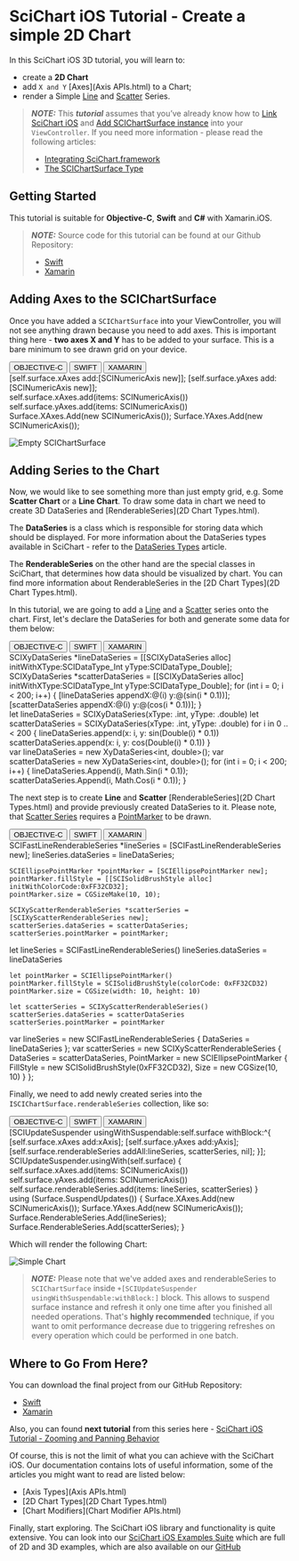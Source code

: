 # SciChart iOS Tutorial - Create a simple 2D Chart
In this SciChart iOS 3D tutorial, you will learn to:
- create a **2D Chart**
- add `X and Y` [Axes](Axis APIs.html) to a Chart;
- render a Simple [Line](2d-chart-types---line-series.html) and [Scatter](2d-chart-types---scatter-series.html) Series.

> **_NOTE:_** This ***tutorial*** assumes that you’ve already know how to [Link SciChart iOS](integrating-scichart-framework.html) and [Add SCIChartSurface instance](creating-your-first-scichart-ios-app.html#adding-axes-to-the-scichartsurface) into your `ViewController`. If you need more information - please read the following articles:
>
> - [Integrating SciChart.framework](integrating-scichart-libraries.html)
> - [The SCIChartSurface Type](creating-your-first-scichart-ios-app.html#the-scichartsurface-type)

## Getting Started
This tutorial is suitable for **Objective-C**, **Swift** and **C#** with Xamarin.iOS.

> **_NOTE:_** Source code for this tutorial can be found at our Github Repository:
>
> - [Swift](https://github.com/ABTSoftware/SciChart.iOS.Documentation/tree/release_v4/samples/tutorials-native/tutorials-2d/Tutorial%2001%20-%20Create%20a%20simple%202D%20Chart)
> - [Xamarin](https://github.com/ABTSoftware/SciChart.iOS.Documentation/tree/release_v4/samples/tutorials-xamarin/tutorials-2d/tutorial-01)

## Adding Axes to the SCIChartSurface
Once you have added a `SCIChartSurface` into your ViewController, you will not see anything drawn because you need to add axes. 
This is important thing here - **two axes X and Y** has to be added to your surface. This is a bare minimum to see drawn grid on your device.

<div class="code-snippet-tabs">
  <button class="code-snippet-tab" onclick="showCodeFor(event, 'objectivec')">OBJECTIVE-C</button>
  <button class="code-snippet-tab" onclick="showCodeFor(event, 'swift')">SWIFT</button>
  <button class="code-snippet-tab" onclick="showCodeFor(event, 'cs')">XAMARIN</button>
</div>
<div class="code-snippet" id="objectivec">
    [self.surface.xAxes add:[SCINumericAxis new]];
    [self.surface.yAxes add:[SCINumericAxis new]];
</div>
<div class="code-snippet" id="swift">
    self.surface.xAxes.add(items: SCINumericAxis())
    self.surface.yAxes.add(items: SCINumericAxis())
</div>
<div class="code-snippet" id="cs">
    Surface.XAxes.Add(new SCINumericAxis());
    Surface.YAxes.Add(new SCINumericAxis());
</div>

![Empty SCIChartSurface](img/tutorials-2d/tutorials-2d-empty-chart.png)

## Adding Series to the Chart
Now, we would like to see something more than just empty grid, e.g. Some **Scatter Chart** or a **Line Chart**.
To draw some data in chart we need to create 3D DataSeries and [RenderableSeries](2D Chart Types.html).

The **DataSeries** is a class which is responsible for storing data which should be displayed.
For more information about the DataSeries types available in SciChart - refer to the [DataSeries Types](dataseries-apis.html) article.

The **RenderableSeries** on the other hand are the special classes in SciChart, that determines how data should be visualized by chart. 
You can find more information about RenderableSeries in the [2D Chart Types](2D Chart Types.html).

In this tutorial, we are going to add a [Line](2d-chart-types---line-series.html) and a [Scatter](2d-chart-types---scatter-series.html) series onto the chart.
First, let's declare the DataSeries for both and generate some data for them below:

<div class="code-snippet-tabs">
  <button class="code-snippet-tab" onclick="showCodeFor(event, 'objectivec')">OBJECTIVE-C</button>
  <button class="code-snippet-tab" onclick="showCodeFor(event, 'swift')">SWIFT</button>
  <button class="code-snippet-tab" onclick="showCodeFor(event, 'cs')">XAMARIN</button>
</div>
<div class="code-snippet" id="objectivec">
    SCIXyDataSeries *lineDataSeries = [[SCIXyDataSeries alloc] initWithXType:SCIDataType_Int yType:SCIDataType_Double];
    SCIXyDataSeries *scatterDataSeries = [[SCIXyDataSeries alloc] initWithXType:SCIDataType_Int yType:SCIDataType_Double];
    for (int i = 0; i < 200; i++) {
        [lineDataSeries appendX:@(i) y:@(sin(i * 0.1))];
        [scatterDataSeries appendX:@(i) y:@(cos(i * 0.1))];
    }
</div>
<div class="code-snippet" id="swift">
    let lineDataSeries = SCIXyDataSeries(xType: .int, yType: .double)
    let scatterDataSeries = SCIXyDataSeries(xType: .int, yType: .double)
    for i in 0 ..< 200 {
        lineDataSeries.append(x: i, y: sin(Double(i) * 0.1))
        scatterDataSeries.append(x: i, y: cos(Double(i) * 0.1))
    }
</div>
<div class="code-snippet" id="cs">
    var lineDataSeries = new XyDataSeries&lt;int, double&gt;();
    var scatterDataSeries = new XyDataSeries&lt;int, double&gt;();
    for (int i = 0; i < 200; i++)
    {
        lineDataSeries.Append(i, Math.Sin(i * 0.1));
        scatterDataSeries.Append(i, Math.Cos(i * 0.1));
    }
</div>

The next step is to create **Line** and **Scatter** [RenderableSeries](2D Chart Types.html) and provide previously created DataSeries to it.
Please note, that [Scatter Series](2d-chart-types---scatter-series.html) requires a [PointMarker](pointmarker-api.html) to be drawn.

<div class="code-snippet-tabs">
  <button class="code-snippet-tab" onclick="showCodeFor(event, 'objectivec')">OBJECTIVE-C</button>
  <button class="code-snippet-tab" onclick="showCodeFor(event, 'swift')">SWIFT</button>
  <button class="code-snippet-tab" onclick="showCodeFor(event, 'cs')">XAMARIN</button>
</div>
<div class="code-snippet" id="objectivec">
    SCIFastLineRenderableSeries *lineSeries = [SCIFastLineRenderableSeries new];
    lineSeries.dataSeries = lineDataSeries;
    
    SCIEllipsePointMarker *pointMarker = [SCIEllipsePointMarker new];
    pointMarker.fillStyle = [[SCISolidBrushStyle alloc] initWithColorCode:0xFF32CD32];
    pointMarker.size = CGSizeMake(10, 10);
    
    SCIXyScatterRenderableSeries *scatterSeries = [SCIXyScatterRenderableSeries new];
    scatterSeries.dataSeries = scatterDataSeries;
    scatterSeries.pointMarker = pointMarker;
</div>
<div class="code-snippet" id="swift">
    let lineSeries = SCIFastLineRenderableSeries()
    lineSeries.dataSeries = lineDataSeries
    
    let pointMarker = SCIEllipsePointMarker()
    pointMarker.fillStyle = SCISolidBrushStyle(colorCode: 0xFF32CD32)
    pointMarker.size = CGSize(width: 10, height: 10)
    
    let scatterSeries = SCIXyScatterRenderableSeries()
    scatterSeries.dataSeries = scatterDataSeries
    scatterSeries.pointMarker = pointMarker
</div>
<div class="code-snippet" id="cs">
    var lineSeries = new SCIFastLineRenderableSeries { DataSeries = lineDataSeries };
    var scatterSeries = new SCIXyScatterRenderableSeries
    {
        DataSeries = scatterDataSeries,
        PointMarker = new SCIEllipsePointMarker { FillStyle = new SCISolidBrushStyle(0xFF32CD32), Size = new CGSize(10, 10) }
    };
</div>

Finally, we need to add newly created series into the `ISCIChartSurface.renderableSeries` collection, like so:

<div class="code-snippet-tabs">
  <button class="code-snippet-tab" onclick="showCodeFor(event, 'objectivec')">OBJECTIVE-C</button>
  <button class="code-snippet-tab" onclick="showCodeFor(event, 'swift')">SWIFT</button>
  <button class="code-snippet-tab" onclick="showCodeFor(event, 'cs')">XAMARIN</button>
</div>
<div class="code-snippet" id="objectivec">
    [SCIUpdateSuspender usingWithSuspendable:self.surface withBlock:^{
        [self.surface.xAxes add:xAxis];
        [self.surface.yAxes add:yAxis];
        [self.surface.renderableSeries addAll:lineSeries, scatterSeries, nil];
    }];
</div>
<div class="code-snippet" id="swift">
    SCIUpdateSuspender.usingWith(self.surface) {
        self.surface.xAxes.add(items: SCINumericAxis())
        self.surface.yAxes.add(items: SCINumericAxis())
        self.surface.renderableSeries.add(items: lineSeries, scatterSeries)
    }
</div>
<div class="code-snippet" id="cs">
    using (Surface.SuspendUpdates())
    {
        Surface.XAxes.Add(new SCINumericAxis());
        Surface.YAxes.Add(new SCINumericAxis());
        Surface.RenderableSeries.Add(lineSeries);
        Surface.RenderableSeries.Add(scatterSeries);
    }
</div>

Which will render the following Chart:

![Simple Chart](img/tutorials-2d/tutorials-2d-simple-chart.png)

> **_NOTE:_** Please note that we've added axes and renderableSeries to `SCIChartSurface` inside `+[SCIUpdateSuspender usingWithSuspendable:withBlock:]` block. This allows to suspend surface instance and refresh it only one time after you finished all needed operations. That's **highly recommended** technique, if you want to omit performance decrease due to triggering refreshes on every operation which could be performed in one batch.

## Where to Go From Here?
You can download the final project from our GitHub Repository:
- [Swift](https://github.com/ABTSoftware/SciChart.iOS.Documentation/tree/release_v4/samples/tutorials-native/tutorials-2d/Tutorial%2001%20-%20Create%20a%20simple%202D%20Chart)
- [Xamarin](https://github.com/ABTSoftware/SciChart.iOS.Documentation/tree/release_v4/samples/tutorials-xamarin/tutorials-2d/tutorial-01)

Also, you can found **next tutorial** from this series here - [SciChart iOS Tutorial - Zooming and Panning Behavior](tutorial-02---zooming-and-panning-behavior.html)

Of course, this is not the limit of what you can achieve with the SciChart iOS.
Our documentation contains lots of useful information, some of the articles you might want to read are listed below:
- [Axis Types](Axis APIs.html)
- [2D Chart Types](2D Chart Types.html)
- [Chart Modifiers](Chart Modifier APIs.html)

Finally, start exploring. The SciChart iOS library and functionality is quite extensive. 
You can look into our [SciChart iOS Examples Suite](https://www.scichart.com/examples/ios-chart/) which are full of 2D and 3D examples, which are also available on our [GitHub](https://github.com/ABTSoftware/SciChart.iOS.Examples)

